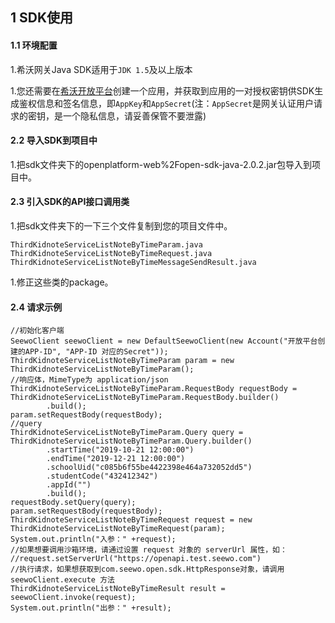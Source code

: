 ## 1 SDK使用

#### 1.1 环境配置

1.希沃网关Java SDK适用于`JDK 1.5`及以上版本

1.您还需要在[希沃开放平台](http://open.seewo.com/#/console)创建一个应用，并获取到应用的一对授权密钥供SDK生成鉴权信息和签名信息，即`AppKey`和`AppSecret`(注：`AppSecret`是网关认证用户请求的密钥，是一个隐私信息，请妥善保管不要泄露)

#### 2.2 导入SDK到项目中

1.把sdk文件夹下的openplatform-web%2Fopen-sdk-java-2.0.2.jar包导入到项目中。

#### 2.3 引入SDK的API接口调用类

1.把sdk文件夹下的一下三个文件复制到您的项目文件中。

```
ThirdKidnoteServiceListNoteByTimeParam.java
ThirdKidnoteServiceListNoteByTimeRequest.java
ThirdKidnoteServiceListNoteByTimeMessageSendResult.java
```

1.修正这些类的package。

#### 2.4 请求示例

```
//初始化客户端
SeewoClient seewoClient = new DefaultSeewoClient(new Account("开放平台创建的APP-ID", "APP-ID 对应的Secret"));
ThirdKidnoteServiceListNoteByTimeParam param = new ThirdKidnoteServiceListNoteByTimeParam();
//响应体，MimeType为 application/json
ThirdKidnoteServiceListNoteByTimeParam.RequestBody requestBody = ThirdKidnoteServiceListNoteByTimeParam.RequestBody.builder()
        .build();
param.setRequestBody(requestBody);
//query
ThirdKidnoteServiceListNoteByTimeParam.Query query = ThirdKidnoteServiceListNoteByTimeParam.Query.builder()
        .startTime("2019-10-21 12:00:00")
        .endTime("2019-12-21 12:00:00")
        .schoolUid("c085b6f55be4422398e464a732052dd5")
        .studentCode("432412342")
        .appId("")
        .build();
requestBody.setQuery(query);
param.setRequestBody(requestBody);
ThirdKidnoteServiceListNoteByTimeRequest request = new ThirdKidnoteServiceListNoteByTimeRequest(param);
System.out.println("入参：" +request);
//如果想要调用沙箱环境，请通过设置 request 对象的 serverUrl 属性，如：
//request.setServerUrl("https://openapi.test.seewo.com")
//执行请求，如果想获取到com.seewo.open.sdk.HttpResponse对象，请调用 seewoClient.execute 方法
ThirdKidnoteServiceListNoteByTimeResult result = seewoClient.invoke(request);
System.out.println("出参：" +result);
```